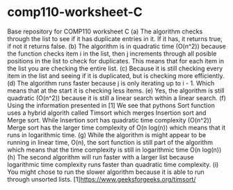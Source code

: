 # comp110-worksheet-C
Base repository for COMP110 worksheet C
(a) The algorithm checks through the list to see if it has duplicate entries in it. If it has, it returns true, if not it returns false.
(b) The algorithm is in quadratic time (O(n^2)) because the function checks item i in the list, then j increments through all posible positions in the list to check for duplicates. This means that for each item in the list you are checking the entire list.
(c) Because it is still checking every item in the list and seeing if it is duplicated, but is checking more efficiently.
(d) The algorithm runs faster because j is only iterating up to i - 1. Which means that at the start it is checking less items. 
(e) Yes, the algorithm is still quadratic (O(n^2)) because it is still a linear search within a linear search.
(f) Using the information presented in [1] We see that pythons Sort function uses a hybrid algorith called Timsort which merges Insertion sort and Merge sort. While Insertion sort has quadratic time complexity (O(n^2)) Merge sort has the larger time complexity of O(n log(n)) which means that it runs in logarithmic time.
(g) While the algorithm is might appear to be running in linear time, O(n), the sort function is still part of the algorithm which means that the time complexity is still in logarithmic time O(n log(n)) 
(h) The second algorithm will run faster with a larger list because logarithmic time complexity runs faster than quadratic time complexity.
(i) You might chose to run the slower algorithm because it is able to run through unsorted lists.
[1]https://www.geeksforgeeks.org/timsort/
